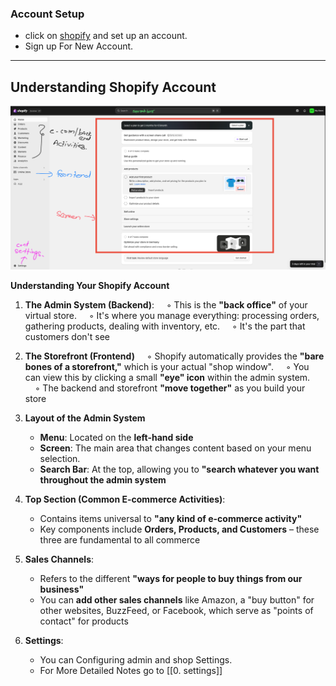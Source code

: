 ### Account Setup 

- click on [shopify](https://www.shopify.com/?ref=global-ecommerce-enterprises) and set up an account.
- Sign up For New Account.

---
## Understanding Shopify Account


![helicopter_view.png](Media/helicopter_view.png)


**Understanding Your Shopify Account**

1. **The Admin System (Backend)**:
	    ◦ This is the **"back office"** of your virtual store.
	    ◦ It's where you manage everything: processing orders, gathering products, dealing with inventory, etc.
	    ◦ It's the part that customers don't see
	    
2. **The Storefront (Frontend)**
	    ◦ Shopify automatically provides the **"bare bones of a storefront,"** which is your actual "shop window".
	    ◦ You can view this by clicking a small **"eye" icon** within the admin system.
	    ◦ The backend and storefront **"move together"** as you build your store
	    
3. **Layout of the Admin System**

	- **Menu**: Located on the **left-hand side**
	- **Screen**: The main area that changes content based on your menu selection.
	- **Search Bar**: At the top, allowing you to **"search whatever you want throughout the admin system**

4. **Top Section (Common E-commerce Activities)**:

	- Contains items universal to **"any kind of e-commerce activity"**
	- Key components include **Orders, Products, and Customers** – these three are fundamental to all commerce

5. **Sales Channels**:

	- Refers to the different **"ways for people to buy things from our business"**
	- You can **add other sales channels** like Amazon, a "buy button" for other websites, BuzzFeed, or Facebook, which serve as "points of contact" for products

6. **Settings**:

	- You can Configuring admin and shop Settings.
	- For More Detailed Notes go to [[0. settings]]


